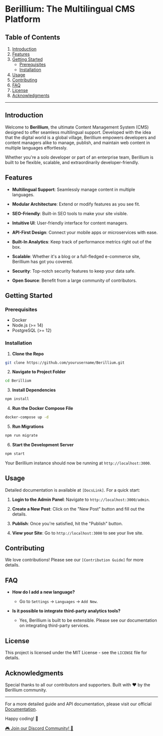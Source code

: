 # Berillium: The Multilingual CMS Platform

## Table of Contents

1. [Introduction](#introduction)
2. [Features](#features)
3. [Getting Started](#getting-started)
   - [Prerequisites](#prerequisites)
   - [Installation](#installation)
4. [Usage](#usage)
5. [Contributing](#contributing)
6. [FAQ](#faq)
7. [License](#license)
8. [Acknowledgments](#acknowledgments)

---

## Introduction

Welcome to **Berillium**, the ultimate Content Management System (CMS) designed to offer seamless multilingual support. Developed with the idea that the digital world is a global village, Berillium empowers developers and content managers alike to manage, publish, and maintain web content in multiple languages effortlessly.

Whether you're a solo developer or part of an enterprise team, Berillium is built to be flexible, scalable, and extraordinarily developer-friendly.

## Features

- **Multilingual Support**: Seamlessly manage content in multiple languages.
  
- **Modular Architecture**: Extend or modify features as you see fit.

- **SEO-Friendly**: Built-in SEO tools to make your site visible.

- **Intuitive UI**: User-friendly interface for content managers.

- **API-First Design**: Connect your mobile apps or microservices with ease.

- **Built-In Analytics**: Keep track of performance metrics right out of the box.

- **Scalable**: Whether it's a blog or a full-fledged e-commerce site, Berillium has got you covered.

- **Security**: Top-notch security features to keep your data safe.

- **Open Source**: Benefit from a large community of contributors.

## Getting Started

### Prerequisites

- Docker
- Node.js (>= 14)
- PostgreSQL (>= 12)

### Installation

1. **Clone the Repo**

```bash
git clone https://github.com/yourusername/Berillium.git
```

2. **Navigate to Project Folder**

```bash
cd Berillium
```

3. **Install Dependencies**

```bash
npm install
```

4. **Run the Docker Compose File**

```bash
docker-compose up -d
```

5. **Run Migrations**

```bash
npm run migrate
```

6. **Start the Development Server**

```bash
npm start
```

Your Berillium instance should now be running at `http://localhost:3000`.

## Usage

Detailed documentation is available at `[DocsLink]`. For a quick start:

1. **Login to the Admin Panel**: Navigate to `http://localhost:3000/admin`.

2. **Create a New Post**: Click on the "New Post" button and fill out the details.

3. **Publish**: Once you're satisfied, hit the "Publish" button.

4. **View your Site**: Go to `http://localhost:3000` to see your live site.

## Contributing

We love contributions! Please see our `[Contribution Guide]` for more details.

## FAQ

- **How do I add a new language?**

  - Go to `Settings` -> `Languages` -> `Add New`.

- **Is it possible to integrate third-party analytics tools?**

  - Yes, Berillium is built to be extensible. Please see our documentation on integrating third-party services.

## License

This project is licensed under the MIT License - see the `LICENSE` file for details.

## Acknowledgments

Special thanks to all our contributors and supporters. Built with ❤️ by the Berillium community.

---

For a more detailed guide and API documentation, please visit our official [Documentation](#).

Happy coding! 🚀

[🎮 Join our Discord Community! 🚀](https://discord.gg/your-discord-link-here)

